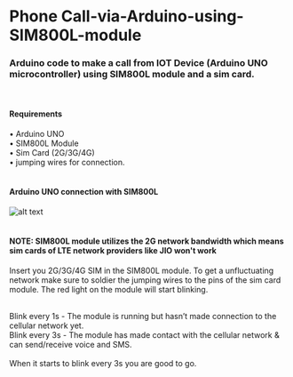 # Phone Call-via-Arduino-using-SIM800L-module
<h3>Arduino code to make a call from IOT Device (Arduino UNO microcontroller) using SIM800L module and a sim card.</h3>
<br/>
<h4>Requirements</h4>

• Arduino UNO<br/>
• SIM800L Module<br/>
• Sim Card (2G/3G/4G)<br/>
• jumping wires for connection.
<br/><br/>
<h4>Arduino UNO connection with SIM800L</h4>

![alt text](https://i0.wp.com/miliohm.com/wp-content/uploads/2018/03/wiring-diagram-v1.png?resize=500%2C381)
<br/><br/>
<h4>NOTE: SIM800L module utilizes the 2G network bandwidth which means sim cards of LTE network providers like JIO won't work</h4>
Insert you 2G/3G/4G SIM in the SIM800L module. To get a unfluctuating network make sure to soldier the jumping wires to the pins of the sim card module. The red light on the module will start blinking.<br/><br/>

Blink every 1s - The module is running but hasn’t made connection to the cellular network yet.<br/>
Blink every 3s - The module has made contact with the cellular network & can send/receive voice and SMS.
<br/><br/>
When it starts to blink every 3s you are good to go.
